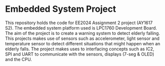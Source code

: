 # Embedded System Project

This repository holds the code for EE2024 Assignment 2 project (AY1617 S2). The embedded system platform used is LPC1760 Development Board.
The aim of the project is to create a warning system to detect elderly falling. This projects makes use of sensors such as accelerometer, light sensor and temperature sensor to detect different situations that might happen when an elderly falls. The project makes uses to interfacing concepts such as IC2, SPI and UART to communicate with the sensors, displays (7-seg & OLED) and the CPU.  
